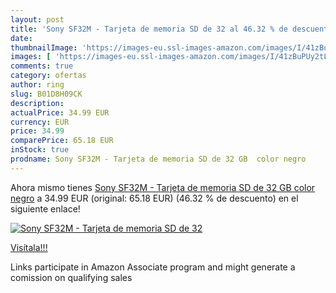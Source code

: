 ```yaml
---
layout: post
title: 'Sony SF32M - Tarjeta de memoria SD de 32 al 46.32 % de descuento'
date: 
thumbnailImage: 'https://images-eu.ssl-images-amazon.com/images/I/41zBuPUy2tL._SL200_.jpg'
images: [ 'https://images-eu.ssl-images-amazon.com/images/I/41zBuPUy2tL._SL200_.jpg' ]
comments: true
category: ofertas
author: ring
slug: B01D8H09CK
description:
actualPrice: 34.99 EUR
currency: EUR
price: 34.99
comparePrice: 65.18 EUR
inStock: true
prodname: Sony SF32M - Tarjeta de memoria SD de 32 GB  color negro
---
```


Ahora mismo tienes [Sony SF32M - Tarjeta de memoria SD de 32 GB  color negro](https://www.amazon.es/dp/B01D8H09CK/?tag=tolees-21) a 34.99 EUR (original: 65.18 EUR) (46.32 %  de descuento) en el siguiente enlace!

[![Sony SF32M - Tarjeta de memoria SD de 32](https://images-eu.ssl-images-amazon.com/images/I/41zBuPUy2tL._SL200_.jpg)](https://www.amazon.es/dp/B01D8H09CK/?tag=tolees-21)

[Visítala!!!](https://www.amazon.es/dp/B01D8H09CK/?tag=tolees-21)

Links participate in Amazon Associate program and might generate a comission on qualifying sales
